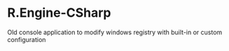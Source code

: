 # R.Engine-CSharp
 Old console application to modify windows registry with built-in or custom configuration
